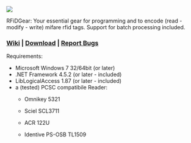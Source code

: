 ![](http://rfidgear.hyperstack.de/logoRG.png) 

RFiDGear: Your essential gear for programming and to encode (read - modify - write) mifare rfid tags. Support for batch processing included. 

### [Wiki](https://github.com/c3rebro/RFiDGear/wiki) | [Download](https://github.com/c3rebro/RFiDGear/releases) | [Report Bugs](https://github.com/c3rebro/RFiDGear/issues)

Requirements:

* Microsoft Windows 7 32/64bit (or later)
* .NET Framework 4.5.2 (or later - included)
* LibLogicalAccess 1.87 (or later - included)
* a (tested) PCSC compatibile Reader:
   + Omnikey 5321 
   + Sciel SCL3711
   + ACR 122U
   
   + Identive PS-OSB TL1509
